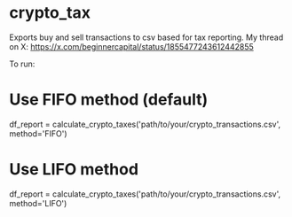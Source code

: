 # crypto_tax
Exports buy and sell transactions to csv based for tax reporting. My thread on X: https://x.com/beginnercapital/status/1855477243612442855

To run: 
# Use FIFO method (default)
df_report = calculate_crypto_taxes('path/to/your/crypto_transactions.csv', method='FIFO')

# Use LIFO method
df_report = calculate_crypto_taxes('path/to/your/crypto_transactions.csv', method='LIFO')
